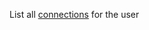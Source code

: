 List all [connections](https://discord.com/developers/docs/resources/user#connection-object) for the user